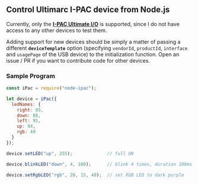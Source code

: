 ## Control Ultimarc I-PAC device from Node.js

Currently, only the [**I-PAC Ultimate I/O**](https://www.ultimarc.com/control-interfaces/i-pacs/i-pac-ultimate-i-o/) is supported, since I do not have access to any other devices to test them.

Adding support for new devices should be simply a matter of passing a different **`deviceTemplate`** option (specifying `vendorId`, `productId`, `interface` and `usagePage` of the USB device) to the initialization function. Open an issue / PR if you want to contribute code for other devices.

### Sample Program

```js
const iPac = require("node-ipac");

let device = iPac({
  ledNames: {
    right: 85,
    down: 88,
    left: 91,
    up: 94,
    rgb: 49
  }
});

device.setLED("up", 255);             // full ON

device.blinkLED("down", 4, 100);      // blink 4 times, duration 100ms

device.setRgbLED("rgb", 20, 15, 40);  // set RGB LED to dark purple
```





